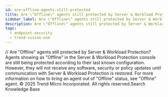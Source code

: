 ```yaml
---
id: are-offline-agents-still-protected
title: Are \"Offline\" agents still protected by Server & Workload Protection?
sidebar_label: Are \"Offline\" agents still protected by Server & Workload Protection?
description: Are \"Offline\" agents still protected by Server & Workload Protection?
tags:
  - endpoint-security
  - trend-vision-one
---
```


/*<![CDATA[*/ $('#title').html($('meta[name=map-description]').attr('content')); /*]]>*/ Are "Offline" agents still protected by Server & Workload Protection? Agents showing as "Offline" in the Server & Workload Protection console are still being protected according to their last known configuration. However, they will not receive any software, security or policy updates until communication with Server & Workload Protection is restored. For more information on how to bring an agent out of "Offline" status, see "Offline" agent. © 2025 Trend Micro Incorporated. All rights reserved.Search Knowledge Base